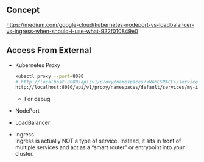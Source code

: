 ## Concept
https://medium.com/google-cloud/kubernetes-nodeport-vs-loadbalancer-vs-ingress-when-should-i-use-what-922f010849e0  

## Access From External  
- Kubernetes Proxy  
    ```sh
    kubectl proxy --port=8080
    # http://localhost:8080/api/v1/proxy/namespaces/<NAMESPACE>/services/<SERVICE-NAME>:<PORT-NAME>/, e.g. 
    http://localhost:8080/api/v1/proxy/namespaces/default/services/my-internal-service:http/
    ```
  - For debug  

- NodePort
- LoadBalancer
- Ingress  
  Ingress is actually NOT a type of service. Instead, it sits in front of multiple services and act as a “smart router” or entrypoint into your cluster.
